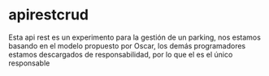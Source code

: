 # apirestcrud

Esta api rest es un experimento para la gestión de un parking, nos estamos basando en el modelo propuesto por Oscar, los demás programadores estamos descargados de responsabilidad, por lo que el es el único responsable